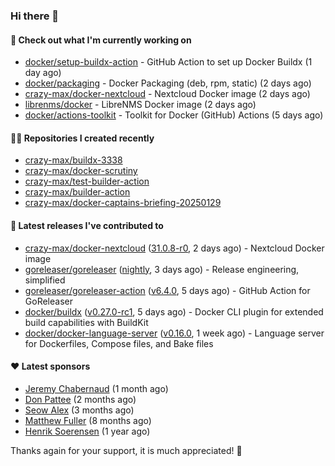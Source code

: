 ### Hi there 👋

#### 👷 Check out what I'm currently working on

- [docker/setup-buildx-action](https://github.com/docker/setup-buildx-action) - GitHub Action to set up Docker Buildx (1 day ago)
- [docker/packaging](https://github.com/docker/packaging) - Docker Packaging (deb, rpm, static) (2 days ago)
- [crazy-max/docker-nextcloud](https://github.com/crazy-max/docker-nextcloud) - Nextcloud Docker image (2 days ago)
- [librenms/docker](https://github.com/librenms/docker) - LibreNMS Docker image (2 days ago)
- [docker/actions-toolkit](https://github.com/docker/actions-toolkit) - Toolkit for Docker (GitHub) Actions (5 days ago)

#### 👨‍💻 Repositories I created recently

- [crazy-max/buildx-3338](https://github.com/crazy-max/buildx-3338)
- [crazy-max/docker-scrutiny](https://github.com/crazy-max/docker-scrutiny)
- [crazy-max/test-builder-action](https://github.com/crazy-max/test-builder-action)
- [crazy-max/builder-action](https://github.com/crazy-max/builder-action)
- [crazy-max/docker-captains-briefing-20250129](https://github.com/crazy-max/docker-captains-briefing-20250129)

#### 🚀 Latest releases I've contributed to

- [crazy-max/docker-nextcloud](https://github.com/crazy-max/docker-nextcloud) ([31.0.8-r0](https://github.com/crazy-max/docker-nextcloud/releases/tag/31.0.8-r0), 2 days ago) - Nextcloud Docker image
- [goreleaser/goreleaser](https://github.com/goreleaser/goreleaser) ([nightly](https://github.com/goreleaser/goreleaser/releases/tag/nightly), 3 days ago) - Release engineering, simplified
- [goreleaser/goreleaser-action](https://github.com/goreleaser/goreleaser-action) ([v6.4.0](https://github.com/goreleaser/goreleaser-action/releases/tag/v6.4.0), 5 days ago) - GitHub Action for GoReleaser
- [docker/buildx](https://github.com/docker/buildx) ([v0.27.0-rc1](https://github.com/docker/buildx/releases/tag/v0.27.0-rc1), 5 days ago) - Docker CLI plugin for extended build capabilities with BuildKit
- [docker/docker-language-server](https://github.com/docker/docker-language-server) ([v0.16.0](https://github.com/docker/docker-language-server/releases/tag/v0.16.0), 1 week ago) - Language server for Dockerfiles, Compose files, and Bake files

#### ❤️ Latest sponsors
- [Jeremy Chabernaud](https://github.com/djerfy) (1 month ago)
- [Don Pattee](https://github.com/DPattee) (2 months ago)
- [Seow Alex](https://github.com/seowalex) (3 months ago)
- [Matthew Fuller](https://github.com/mathematics333) (8 months ago)
- [Henrik Soerensen](https://github.com/hsoerensen) (1 year ago)

Thanks again for your support, it is much appreciated! 🙏
